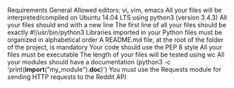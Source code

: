 Requirements
General
Allowed editors: vi, vim, emacs
All your files will be interpreted/compiled on Ubuntu 14.04 LTS using python3 (version 3.4.3)
All your files should end with a new line
The first line of all your files should be exactly #!/usr/bin/python3
Libraries imported in your Python files must be organized in alphabetical order
A README.md file, at the root of the folder of the project, is mandatory
Your code should use the PEP 8 style
All your files must be executable
The length of your files will be tested using wc
All your modules should have a documentation (python3 -c 'print(__import__("my_module").__doc__)')
You must use the Requests module for sending HTTP requests to the Reddit API

